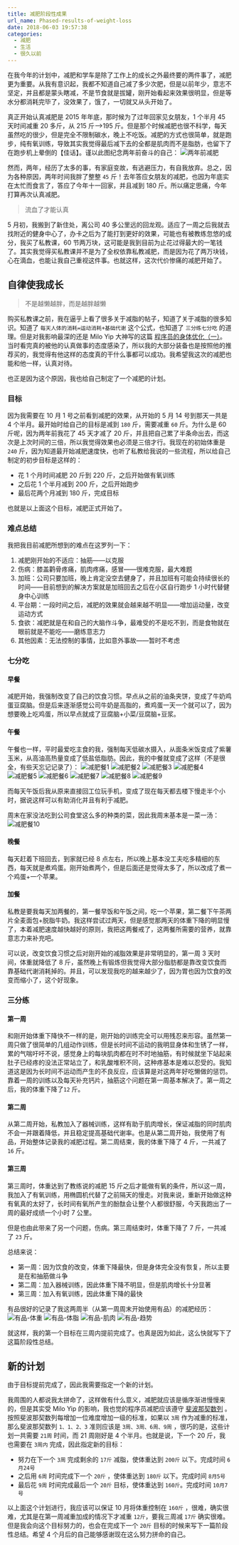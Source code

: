 ```yaml
---
title: 减肥阶段性成果
url_name: Phased-results-of-weight-loss
date: 2018-06-03 19:57:38
categories:
  - 减肥
  - 生活
  - 很久以前
---
```


在我今年的计划中，减肥和学车是除了工作上的成长之外最终要的两件事了，减肥更为重要。从我有意识起，我都不知道自己减了多少次肥，但是以前年少，意志不坚定，并且都是蒙头瞎减，不是节食就是拔罐，刚开始看起来效果很明显，但是等水分都消耗完毕了，没效果了，饿了，一切就又从头开始了。

<!-- more -->

真正开始认真减肥是 2015 年年底，那时候为了过年回家见女朋友，1 个半月 45 天时间减重 20 多斤，从 215 斤——>195 斤。但是那个时候减肥也很不科学，每天虽然吃的很少，但是完全不限制碳水，晚上不吃饭。减肥的方式也很简单，就是跑步，纯有氧训练，导致其实我觉得最后减下去的全都是肌肉而不是脂肪，也留下了在跑步机上晕倒的【佳话】。谨以此图纪念两年前奋斗的自己：
![两年前减肥](https://image.dunbreak.cn/past/weight-loss-in-past-two-years.jpg)

然而，两年，经历了太多的事，有家庭变故，有逃避压力，有自我放弃。总之，因为各种原因，两年时间我胖了整整 `45` 斤！去年答应女朋友的减肥，也因为年底实在太忙而食言了，答应了今年十一回家，并且减到 180 斤。所以痛定思痛，今年打算再次认真减肥。

> 流血了才能认真

5 月初，我搬到了新住处，离公司 40 多公里远的回龙观。适应了一周之后我就去找附近的健身中心了，办卡之后为了能打到更好的效果，可能也有被教练忽悠的成分，我买了私教课，60 节两万块，这可能是我到目前为止花过得最大的一笔钱了。其实我觉得买私教课并不是为了全权依靠私教减肥，而是因为花了两万块钱，心在滴血，也能让我自己重视这件事。也就这样，这次代价惨痛的减肥开始了。

## 自律使我成长

> 不是越懒越胖，而是越胖越懒

购买私教课之前，我在逼乎上看了很多关于减脂的帖子，知道了关于减脂的很多知识。知道了 `每天人体的消耗=运动消耗+基础代谢` 这个公式，也知道了 `三分练七分吃` 的道理。但是对我影响最深的还是 Milo Yip 大神写的这篇 [程序员的身体优化（一）](https://zhuanlan.zhihu.com/p/26190037)。当时看完真的被他的认真做事的态度感染了，所以我的大部分装备也是按照他的推荐买的，我觉得有他这样的态度真的干什么事都可以成功。我希望我这次的减肥也能和他一样，认真对待。

也正是因为这个原因，我也给自己制定了一个减肥的计划。

### 目标

因为我需要在 10 月 1 号之前看到减肥的效果，从开始的 5 月 14 号到那天一共是 4 个半月。最开始时给自己的目标是减到 `180` 斤，需要减重 `60` 斤。为什么是 60 斤呢，因为两年前我花了 45 天才减了 20 斤，并且把自己累了半条命出去，而这次是上次时间的三倍，所以我觉得效果也必须是三倍才行。我现在的初始体重是 `240` 斤，因为知道最开始减肥速度快，也听了私教给我说的一些流程，所以给自己制定的初步目标是这样的：

- 花 1 个月时间减肥 20 斤到 220 斤，之后开始做有氧训练
- 之后花 1 个半月减到 200 斤，之后开始跑步
- 最后花两个月减到 180 斤，完成目标

也就是以上面这个目标，减肥正式开始了。

### 难点总结

我把我目前减肥所想到的难点在这罗列一下：

1. 减肥刚开始的不适应：抽筋——以克服
2. 伤病：膝盖鹳骨疼痛，肌肉疼痛，感冒——很难克服，最大难题
3. 加班：公司只要加班，晚上肯定没空去健身了，并且加班有可能会持续很长的时间——目前想到的解决方案就是加班回去之后在小区自行跑步 1 小时代替健身中心训练
4. 平台期：一段时间之后，减肥的效果就会越来越不明显——增加运动量，改变运动方式
5. 食欲：减肥就是在和自己的大脑作斗争，最难受的不是吃不到，而是食物就在眼前就是不能吃——磨练意志力
6. 其他因素：无法控制的事情，比如意外事故——暂时不考虑

### 七分吃

#### 早餐

减肥开始，我强制改变了自己的饮食习惯。早点从之前的油条夹饼，变成了牛奶鸡蛋豆腐脑。但是后来逐渐感觉公司牛奶是高脂的，煮鸡蛋一天一个就可以了，因为想要晚上吃鸡蛋，所以早点就成了豆腐脑+小菜/豆腐脑+豆浆。

#### 午餐

午餐也一样，平时最爱吃主食的我，强制每天低碳水摄入，从面条米饭变成了紫薯玉米，从高油高热量变成了低盐低脂肪。因此，我的中餐就变成了这样（不是很全，有些天忘记记录了）：
![减肥餐1](https://image.dunbreak.cn/past/weight-loss-meal-01.jpg)
![减肥餐2](https://image.dunbreak.cn/past/weight-loss-meal-02.jpg)
![减肥餐3](https://image.dunbreak.cn/past/weight-loss-meal-03.jpg)
![减肥餐4](https://image.dunbreak.cn/past/weight-loss-meal-04.jpg)
![减肥餐5](https://image.dunbreak.cn/past/weight-loss-meal-05.jpg)
![减肥餐6](https://image.dunbreak.cn/past/weight-loss-meal-06.jpg)
![减肥餐7](https://image.dunbreak.cn/past/weight-loss-meal-07.jpg)
![减肥餐8](https://image.dunbreak.cn/past/weight-loss-meal-08.jpg)
![减肥餐9](https://image.dunbreak.cn/past/weight-loss-meal-09.jpg)

而每天午饭后我从原来直接回工位玩手机，变成了现在每天都去楼下慢走半个小时，据说这样可以有助消化并且有利于减肥。

周末在家没法吃到公司食堂这么多的种类的菜，因此我周末基本是一菜一汤：
![减肥餐10](https://image.dunbreak.cn/past/weight-loss-meal-10.jpg)

#### 晚餐

每天赶着下班回去，到家就已经 8 点左右，所以晚上基本没工夫吃多精细的东西，每天就是煮鸡蛋。刚开始煮两个，但是后面还是觉得太多了，所以改成了煮一个鸡蛋+一个苹果。

#### 加餐

私教是要我每天加两餐的，第一餐早饭和午饭之间，吃一个苹果，第二餐下午茶两片全麦面包+脱脂牛奶。我这样尝试过两天，但是感觉那两天的体重下降的明显慢了，本着减肥速度越快越好的原则，我把这两餐戒了，这两餐所需要的营养，就靠意志力来补充吧。

可以说，改变饮食习惯之后对刚开始的减脂效果是非常明显的，第一周 3 天时间，体重就降低了 8 斤，虽然晚上有锻炼但我觉得大部分脂肪都是靠改变饮食而靠基础代谢消耗掉的。并且，可以发现我吃的越来越少了，因为胃也因为饮食的改变而缩小了，这个好现象。

### 三分练

#### 第一周

和刚开始体重下降快不一样的是，刚开始的训练完全可以用残忍来形容。虽然第一周只做了很简单的几组动作训练，但是长时间不运动的我明显身体和生锈了一样，累的气喘吁吁不说，感觉身上的每块肌肉都在时不时地抽筋，有时候就坐下站起来肚子已经疼的没法正常站立了，和乳酸堆积不同，这种疼基本是难以忍受的。我知道这是因为长时间不运动而产生的不良反应，应该算是对这两年好吃懒做的惩罚。靠着一周的训练以及每天补充钙片，抽筋这个问题在第一周基本解决了。第一周之后，我的体重下降了`12` 斤。

#### 第二周

从第二周开始，私教加入了器械训练，这样有助于肌肉增长，保证减脂的同时肌肉不会一并跟着降低，并且稳定提高基础代谢率。也是从第二周开始，我使用了有品，开始整体记录我的减肥过程。第二周结束，我的体重下降了 4 斤，一共减了 `16` 斤。

#### 第三周

第三周时，体重达到了教练说的减肥 15 斤之后才能做有氧的条件，所以这一周，我加入了有氧训练，用椭圆机代替了之前隔天的慢走。对我来说，重新开始做这种有氧真的太好了，长时间有氧所产生的酚酞会让整个人都很舒服，今天我跑出了一周的最好成绩一个小时 7 公里。

但是也由此带来了另一个问题，伤病。第三周结束时，体重下降了 7 斤，一共减了 `23` 斤。

总结来说：

- 第一周：因为饮食的改变，体重下降最快，但是身体完全没有恢复，所以主要是在和抽筋做斗争
- 第二周：加入器械训练，因此体重下降不明显，但是肌肉增长十分显著
- 第三周：加入有氧训练，因此体重下降的最快

有品很好的记录了我这两周半（从第一周周末开始使用有品）的减肥经历：
![有品-体重](https://image.dunbreak.cn/past/weight-status-01.png)
![有品-体脂](https://image.dunbreak.cn/past/weight-status-02.png)
![有品-肌肉](https://image.dunbreak.cn/past/weight-status-03.png)
![有品-趋势](https://image.dunbreak.cn/past/weight-status-04.png)

就这样，我的第一个目标在三周内提前完成了。也真是因为如此，这么快就写下了这篇阶段性总结。

## 新的计划

由于目标提前完成了，因此我需要指定一个新的计划。

我周围的人都说我太拼命了，这样做有什么意义，减肥就应该是循序渐进慢慢来的，但是其实受 Milo Yip 的影响，我也觉的程序员减肥应该遵守 [斐波那契数列](https://en.wikipedia.org/wiki/Fibonacci_number) 。按照斐波那契数列每增加一位难度增加一级的标准，如果以 `3周` 作为减重的标准，那么斐波那契数列 `1、1、2、3` 准则应该是 `3周、3周、6周、9周` ，很巧的是，这些计划一共需要 `21周` 时间，而 21 周刚好是 4 个半月。也就是说，下一个 20 斤，我也需要在 `3周内` 完成，因此指定新的目标：

- 努力在下一个 `3周` 完成剩余的 `17斤` 减脂，使体重达到 `200斤` 以下。完成时间 `6月24号`
- 之后用 `6周` 时间完成下一个 `20斤` ，使体重达到 `180斤` 以下。完成时间 `8月5号`
- 最后花 `9周` 时间完成最后一个 `20斤` 目标，使体重达到 `160斤`。完成时间 `10月7号`

以上面这个计划进行，我应该可以保证 10 月将体重控制在 `160斤` ，很难，确实很难，尤其是在第一周减重加成的情况下才减重 `12斤`，要我三周减 `17斤` 确实很难。但是我会向这个目标努力的，也会在完成下一个 `20斤` 目标的时候来写下一篇阶段性总结。希望 4 个月后的自己能够感谢现在这么努力拼命的自己。
